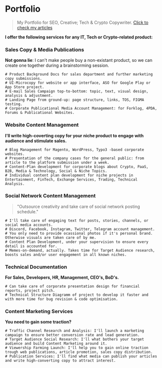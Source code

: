 # Portfolio
> My Portfolio for SEO, Creative; Tech & Crypto Copywriter. [Click to check my articles](https://docs.google.com/document/d/1K1UNxn9OglrEzyQz5nw66FPdOR7fe2XHfTiNsOv7fY8/edit#heading=h.362grsxt8ujx) 

**I offer the following services for any IT, Tech or Crypto-related product:**

### Sales Copy & Media Publications
**Not gonna lie**: I can't make people buy a non-existant product, so we can create one together during a brainstorming session. 
```
# Product Background Docs for sales department and further marketing copy submissions.  
# UI-Microcopy for website or app interface, ASO for Google Play or App Store project.
# E-mail Sales Campaign top-to-bottom: topic, text, visual design, analysis & adjustment.
# Landing Page from ground-up: page structure, links, TOS, FIGMA testing.
# Corporate Publicational Media Account Management: for Forklog, 4PDA, Forums & Publicational Websites.   
```

### Website Content Management
**I'll write high-coverting copy for your niche product to engage with audience and stimulate sales.**
```
# Blog Management for Magento, WordPress, Typo3 -based corporate websites.  
# Presentation of the company cases for the general public: from article to the platform submission under a week. 
# Content-Plan development for corporate blogs about Crypto, PaaS, B2B, Media & Technology, Social & Niche Topics. 
# Individual content plan development for niche projects in Entertainment, FinTech, Exchange Services, Trading, Technical Analysis.
```

### Social Network Content Management
> "Outsource creativity and take care of social network posting schedule."
```
# I'll take care of engaging text for posts, stories, channels, or social media accounts. 
# Discord, Facebook, Instagram, Twitter, Telegram account management.
# You only need to provide ocassional photos if it's personal brand. Otherwise visuals are taken care of by me. 
# Content Plan Development, under your supervision to ensure every detail is accounted for. 
# Memes-on-demand, actually. Takes time for Target Audience research, boosts sales and/or user engagement in all known niches.
```

### Technical Documentation 
**For Sales, Developers, HR, Management, CEO's, BoD's.**
```
# Can take care of corporate presentation design for financial reports, project pitch. 
# Technical Structure Diagramm of project to develop it faster and with more time for bug revision & code optimisation.
```

### Content Marketing Services 
**You need to gain some traction?**
```
# Traffic Channel Research and Analysis: I'll launch a marketing campaign to ensure better conversion rate and lead generation. 
# Target Audience Social Research: I'll what bothers your target audience and build Content Marketing around it.
# Viewership Farming Launch: I'll help you to gain online traction trough web publications, article promotion, sales copy distribution.
# Publication Services: I'll find what media can publish your articles and write high-converting copy to attract interest. 
```
